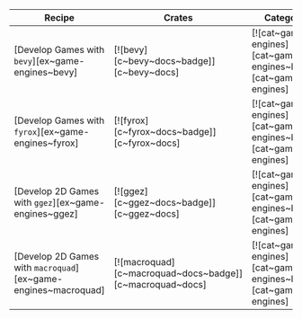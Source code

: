 | Recipe | Crates | Categories |
|---|---|---|
| [Develop Games with `bevy`][ex~game-engines~bevy] | [![bevy][c~bevy~docs~badge]][c~bevy~docs] | [![cat~game-engines][cat~game-engines~badge]][cat~game-engines] |
| [Develop Games with `fyrox`][ex~game-engines~fyrox] | [![fyrox][c~fyrox~docs~badge]][c~fyrox~docs] | [![cat~game-engines][cat~game-engines~badge]][cat~game-engines] |
| [Develop 2D Games with `ggez`][ex~game-engines~ggez] | [![ggez][c~ggez~docs~badge]][c~ggez~docs] | [![cat~game-engines][cat~game-engines~badge]][cat~game-engines] |
| [Develop 2D Games with `macroquad`][ex~game-engines~macroquad] | [![macroquad][c~macroquad~docs~badge]][c~macroquad~docs] | [![cat~game-engines][cat~game-engines~badge]][cat~game-engines] |
